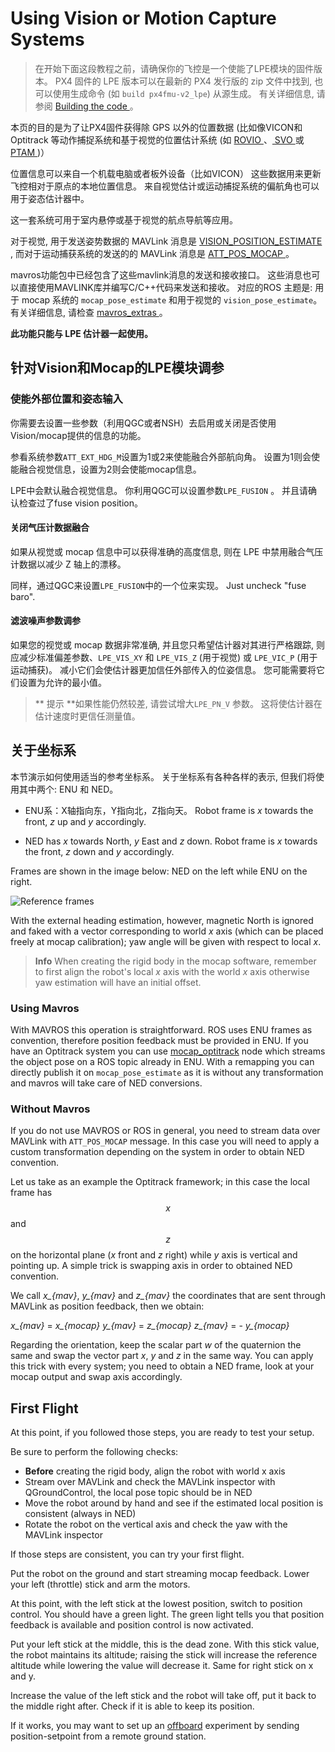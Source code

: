 # Using Vision or Motion Capture Systems

> 在开始下面这段教程之前，请确保你的飞控是一个使能了LPE模块的固件版本。 PX4 固件的 LPE 版本可以在最新的 PX4 发行版的 zip 文件中找到, 也可以使用生成命令 (如 ` build px4fmu-v2_lpe `) 从源生成。 有关详细信息, 请参阅 [ Building the code ](../setup/building_px4.md)。

本页的目的是为了让PX4固件获得除 GPS 以外的位置数据 (比如像VICON和 Optitrack 等动作捕捉系统和基于视觉的位置估计系统 (如 [ ROVIO ](https://github.com/ethz-asl/rovio)、[ SVO ](https://github.com/uzh-rpg/rpg_svo) 或 [ PTAM ](https://github.com/ethz-asl/ethzasl_ptam))）

位置信息可以来自一个机载电脑或者板外设备（比如VICON） 这些数据用来更新飞控相对于原点的本地位置信息。 来自视觉估计或运动捕捉系统的偏航角也可以用于姿态估计器中。

这一套系统可用于室内悬停或基于视觉的航点导航等应用。

对于视觉, 用于发送姿势数据的 MAVLink 消息是 [ VISION_POSITION_ESTIMATE ](https://mavlink.io/en/messages/common.html#VISION_POSITION_ESTIMATE), 而对于运动捕获系统的发送的的 MAVLink 消息是 [ ATT_POS_MOCAP ](https://mavlink.io/en/messages/common.html#ATT_POS_MOCAP) 。

mavros功能包中已经包含了这些mavlink消息的发送和接收接口。 这些消息也可以直接使用MAVLINK库并编写C/C++代码来发送和接收。 对应的ROS 主题是: 用于 mocap 系统的 ` mocap_pose_estimate ` 和用于视觉的 ` vision_pose_estimate `。 有关详细信息, 请检查 [ mavros_extras ](http://wiki.ros.org/mavros_extras)。

**此功能只能与 LPE 估计器一起使用。**

## 针对Vision和Mocap的LPE模块调参

### 使能外部位置和姿态输入

你需要去设置一些参数（利用QGC或者NSH）去启用或关闭是否使用Vision/mocap提供的信息的功能。

参看系统参数`ATT_EXT_HDG_M`设置为1或2来使能融合外部航向角。 设置为1则会使能融合视觉信息，设置为2则会使能mocap信息。

LPE中会默认融合视觉信息。 你利用QGC可以设置参数`LPE_FUSION` 。 并且请确认检查过了fuse vision position。

#### 关闭气压计数据融合

如果从视觉或 mocap 信息中可以获得准确的高度信息, 则在 LPE 中禁用融合气压计数据以减少 Z 轴上的漂移。

同样，通过QGC来设置`LPE_FUSION`中的一个位来实现。 Just uncheck "fuse baro".

#### 滤波噪声参数调参

如果您的视觉或 mocap 数据非常准确, 并且您只希望估计器对其进行严格跟踪, 则应减少标准偏差参数、` LPE_VIS_XY ` 和 ` LPE_VIS_Z ` (用于视觉) 或 ` LPE_VIC_P ` (用于运动捕获)。 减小它们会使估计器更加信任外部传入的位姿信息。 您可能需要将它们设置为允许的最小值。

> ** 提示 **如果性能仍然较差, 请尝试增大` LPE_PN_V ` 参数。 这将使估计器在估计速度时更信任测量值。

## 关于坐标系

本节演示如何使用适当的参考坐标系。 关于坐标系有各种各样的表示, 但我们将使用其中两个: ENU 和 NED。

* ENU系：X轴指向东，Y指向北，Z指向天。 Robot frame is *x* towards the front, *z* up and *y* accordingly.

* NED has *x* towards North, *y* East and *z* down. Robot frame is *x* towards the front, *z* down and *y* accordingly.

Frames are shown in the image below: NED on the left while ENU on the right.

![Reference frames](../../assets/lpe/ref_frames.png)

With the external heading estimation, however, magnetic North is ignored and faked with a vector corresponding to world *x* axis (which can be placed freely at mocap calibration); yaw angle will be given with respect to local *x*.

> **Info** When creating the rigid body in the mocap software, remember to first align the robot's local *x* axis with the world *x* axis otherwise yaw estimation will have an initial offset.

### Using Mavros

With MAVROS this operation is straightforward. ROS uses ENU frames as convention, therefore position feedback must be provided in ENU. If you have an Optitrack system you can use [mocap_optitrack](https://github.com/ros-drivers/mocap_optitrack) node which streams the object pose on a ROS topic already in ENU. With a remapping you can directly publish it on `mocap_pose_estimate` as it is without any transformation and mavros will take care of NED conversions.

### Without Mavros

If you do not use MAVROS or ROS in general, you need to stream data over MAVLink with `ATT_POS_MOCAP` message. In this case you will need to apply a custom transformation depending on the system in order to obtain NED convention.

Let us take as an example the Optitrack framework; in this case the local frame has $$x$$ and $$z$$ on the horizontal plane (*x* front and *z* right) while *y* axis is vertical and pointing up. A simple trick is swapping axis in order to obtained NED convention.

We call *x_{mav}*, *y_{mav}* and *z_{mav}* the coordinates that are sent through MAVLink as position feedback, then we obtain:

*x_{mav}* = *x_{mocap}* *y_{mav}* = *z_{mocap}* *z_{mav}* = - *y_{mocap}*

Regarding the orientation, keep the scalar part *w* of the quaternion the same and swap the vector part *x*, *y* and *z* in the same way. You can apply this trick with every system; you need to obtain a NED frame, look at your mocap output and swap axis accordingly.

## First Flight

At this point, if you followed those steps, you are ready to test your setup.

Be sure to perform the following checks:

* **Before** creating the rigid body, align the robot with world x axis
* Stream over MAVLink and check the MAVLink inspector with QGroundControl, the local pose topic should be in NED
* Move the robot around by hand and see if the estimated local position is consistent (always in NED)
* Rotate the robot on the vertical axis and check the yaw with the MAVLink inspector

If those steps are consistent, you can try your first flight.

Put the robot on the ground and start streaming mocap feedback. Lower your left (throttle) stick and arm the motors.

At this point, with the left stick at the lowest position, switch to position control. You should have a green light. The green light tells you that position feedback is available and position control is now activated.

Put your left stick at the middle, this is the dead zone. With this stick value, the robot maintains its altitude; raising the stick will increase the reference altitude while lowering the value will decrease it. Same for right stick on x and y.

Increase the value of the left stick and the robot will take off, put it back to the middle right after. Check if it is able to keep its position.

If it works, you may want to set up an [offboard](offboard_control.md) experiment by sending position-setpoint from a remote ground station.